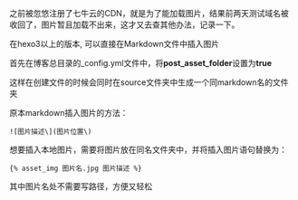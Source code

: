 之前被忽悠注册了七牛云的CDN，就是为了能加载图片，结果前两天测试域名被收回了，图片暂且加载不出来，这才又去查其他办法，记录一下。

<!--more--->

在hexo3以上的版本, 可以直接在Markdown文件中插入图片

首先在博客总目录的_config.yml文件中，将**post_asset_folder**设置为**true**

这样在创建文件的时候会同时在source文件夹中生成一个同markdown名的文件夹

原本markdown插入图片的方法：

```
![图片描述\](图片位置\)
```

想要插入本地图片，需要将图片放在同名文件夹中，并将插入图片语句替换为：

```
{% asset_img 图片名.jpg 图片描述 %}
```

其中图片名处不需要写路径，方便又轻松
